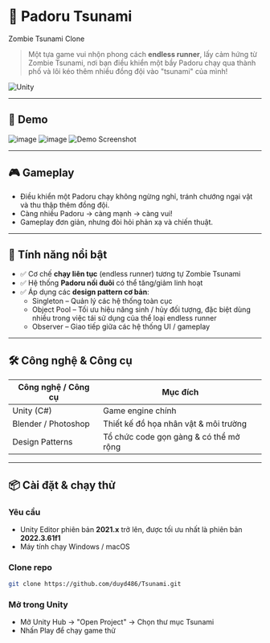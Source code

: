 # 🎄 Padoru Tsunami
 Zombie Tsunami Clone
> Một tựa game vui nhộn phong cách **endless runner**, lấy cảm hứng từ Zombie Tsunami, nơi bạn điều khiển một bầy Padoru chạy qua thành phố và lôi kéo thêm nhiều đồng đội vào "tsunami" của mình!

![Unity](https://img.shields.io/badge/engine-Unity-000?logo=unity)

---

## 📸 Demo

![image](https://github.com/user-attachments/assets/3ba76c1e-dd10-4dd2-98d1-82c173268060)
![image](https://github.com/user-attachments/assets/a512fb2f-b6c7-4a50-8c57-632b4ecb8846)
![Demo Screenshot](./Screenshots/demo.png)

---

## 🎮 Gameplay

- Điều khiển một Padoru chạy không ngừng nghỉ, tránh chướng ngại vật và thu thập thêm đồng đội.
- Càng nhiều Padoru → càng mạnh → càng vui!
- Gameplay đơn giản, nhưng đòi hỏi phản xạ và chiến thuật.

---

## 🧩 Tính năng nổi bật

- ✅ Cơ chế **chạy liên tục** (endless runner) tương tự Zombie Tsunami
- ✅ Hệ thống **Padoru nối đuôi** có thể tăng/giảm linh hoạt
- ✅ Áp dụng các **design pattern cơ bản**:
  - Singleton – Quản lý các hệ thống toàn cục
  - Object Pool – Tối ưu hiệu năng sinh / hủy đối tượng, đặc biệt dùng nhiều trong việc tái sử dụng của thể loại endless runner
  - Observer – Giao tiếp giữa các hệ thống UI / gameplay

---

## 🛠️ Công nghệ & Công cụ

| Công nghệ / Công cụ | Mục đích |
|---------------------|----------|
| Unity (C#)          | Game engine chính |
| Blender / Photoshop  | Thiết kế đồ họa nhân vật & môi trường |
| Design Patterns     | Tổ chức code gọn gàng & có thể mở rộng |

---

## 📦 Cài đặt & chạy thử

### Yêu cầu
- Unity Editor phiên bản **2021.x** trở lên, được tối ưu nhất là phiên bản **2022.3.61f1**
- Máy tính chạy Windows / macOS

### Clone repo

```bash
git clone https://github.com/duyd486/Tsunami.git
```
### Mở trong Unity
- Mở Unity Hub → "Open Project" → Chọn thư mục Tsunami
- Nhấn Play để chạy game thử

